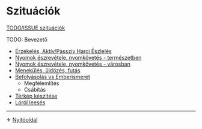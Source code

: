 # Szituációk

[TODO/ISSUE szituációk](https://github.com/kaktusztea/km100/wiki/TODO.ISSUE.szituaciok)

TODO: Bevezető

- [Érzékelés, Aktív/Passzív Harci Észlelés](151_erzekeles_harci_eszleles_aktiv_passziv.md)
- [Nyomok észrevétele, nyomkövetés - természetben](152_01_nyomok_nyomkovetes_termeszet.md)
- [Nyomok észrevétele, nyomkövetés - városban](152_02_nyomok_nyomkovetes_varos.md)
- [Menekülés, üldözés, futás](153_menekules_uldozes_futas.md)
- [Befolyásolás vs Emberismeret](154_befolyasolas_emberismeret.md)
  - Megfélemlítés
  - Csábítás
- [Térkép készítése](155_terkep_keszitese.md)
- [Lóról leesés](156_lorol_leeses.md)

---

⚜️ [Nyitóoldal](start.md)
